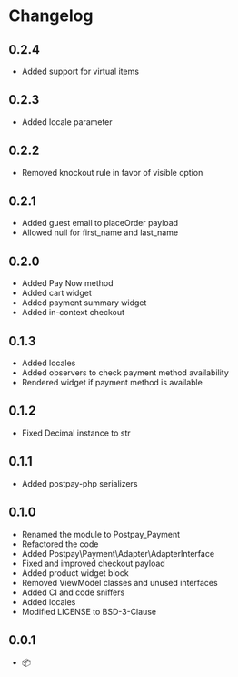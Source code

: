 # Changelog

## 0.2.4

* Added support for virtual items

## 0.2.3

* Added locale parameter

## 0.2.2

* Removed knockout rule in favor of visible option

## 0.2.1

* Added guest email to placeOrder payload
* Allowed null for first_name and last_name

## 0.2.0

* Added Pay Now method
* Added cart widget
* Added payment summary widget
* Added in-context checkout

## 0.1.3

* Added locales
* Added observers to check payment method availability
* Rendered widget if payment method is available

## 0.1.2

* Fixed Decimal instance to str

## 0.1.1

* Added postpay-php serializers

## 0.1.0

* Renamed the module to Postpay_Payment
* Refactored the code
* Added Postpay\Payment\Adapter\AdapterInterface
* Fixed and improved checkout payload
* Added product widget block
* Removed ViewModel classes and unused interfaces
* Added CI and code sniffers
* Added locales
* Modified LICENSE to BSD-3-Clause

## 0.0.1

* 📦
